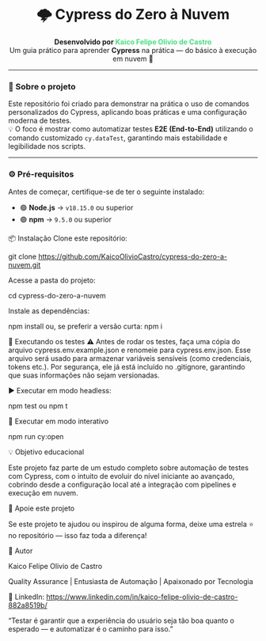 <h1 align="center">🌩️ <strong>Cypress do Zero à Nuvem</strong></h1>

<p align="center">
  <b>Desenvolvido por <span style="color:#4ade80;">Kaico Felipe Olivio de Castro</span></b><br>
  Um guia prático para aprender <b>Cypress</b> na prática — do básico à execução em nuvem 🚀
</p>

---

### 🧠 Sobre o projeto
Este repositório foi criado para demonstrar na prática o uso de comandos personalizados do Cypress, aplicando boas práticas e uma configuração moderna de testes.  
💡 O foco é mostrar como automatizar testes **E2E (End-to-End)** utilizando o comando customizado `cy.dataTest`, garantindo mais estabilidade e legibilidade nos scripts.

---

### ⚙️ Pré-requisitos
Antes de começar, certifique-se de ter o seguinte instalado:
- 🟢 **Node.js** → `v18.15.0` ou superior  
- 🟣 **npm** → `9.5.0` ou superior

📦 Instalação
Clone este repositório:

git clone https://github.com/KaicoOlivioCastro/cypress-do-zero-a-nuvem.git

Acesse a pasta do projeto:

cd cypress-do-zero-a-nuvem

Instale as dependências:

npm install
ou, se preferir a versão curta:
npm i

🧪 Executando os testes
⚠️ Antes de rodar os testes, faça uma cópia do arquivo cypress.env.example.json e renomeie para cypress.env.json.
Esse arquivo será usado para armazenar variáveis sensíveis (como credenciais, tokens etc.).
Por segurança, ele já está incluído no .gitignore, garantindo que suas informações não sejam versionadas.

▶️ Executar em modo headless:

npm test
ou
npm t

🧭 Executar em modo interativo

npm run cy:open

💡 Objetivo educacional

Este projeto faz parte de um estudo completo sobre automação de testes com Cypress, com o intuito de evoluir do nível iniciante ao avançado, cobrindo desde a configuração local até a integração com pipelines e execução em nuvem.

🌟 Apoie este projeto

Se este projeto te ajudou ou inspirou de alguma forma,
deixe uma estrela ⭐ no repositório — isso faz toda a diferença!

💚 Autor

Kaico Felipe Olivio de Castro

Quality Assurance | Entusiasta de Automação | Apaixonado por Tecnologia

📍 LinkedIn: https://www.linkedin.com/in/kaico-felipe-olivio-de-castro-882a8519b/

“Testar é garantir que a experiência do usuário seja tão boa quanto o esperado — e automatizar é o caminho para isso.”